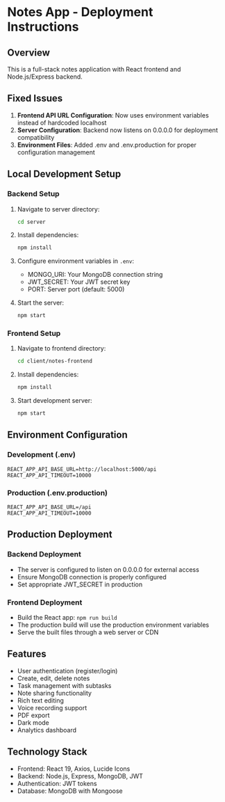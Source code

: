 # Notes App - Deployment Instructions

## Overview
This is a full-stack notes application with React frontend and Node.js/Express backend.

## Fixed Issues
1. **Frontend API URL Configuration**: Now uses environment variables instead of hardcoded localhost
2. **Server Configuration**: Backend now listens on 0.0.0.0 for deployment compatibility
3. **Environment Files**: Added .env and .env.production for proper configuration management

## Local Development Setup

### Backend Setup
1. Navigate to server directory:
   ```bash
   cd server
   ```

2. Install dependencies:
   ```bash
   npm install
   ```

3. Configure environment variables in `.env`:
   - MONGO_URI: Your MongoDB connection string
   - JWT_SECRET: Your JWT secret key
   - PORT: Server port (default: 5000)

4. Start the server:
   ```bash
   npm start
   ```

### Frontend Setup
1. Navigate to frontend directory:
   ```bash
   cd client/notes-frontend
   ```

2. Install dependencies:
   ```bash
   npm install
   ```

3. Start development server:
   ```bash
   npm start
   ```

## Environment Configuration

### Development (.env)
```
REACT_APP_API_BASE_URL=http://localhost:5000/api
REACT_APP_API_TIMEOUT=10000
```

### Production (.env.production)
```
REACT_APP_API_BASE_URL=/api
REACT_APP_API_TIMEOUT=10000
```

## Production Deployment

### Backend Deployment
- The server is configured to listen on 0.0.0.0 for external access
- Ensure MongoDB connection is properly configured
- Set appropriate JWT_SECRET in production

### Frontend Deployment
- Build the React app: `npm run build`
- The production build will use the production environment variables
- Serve the built files through a web server or CDN

## Features
- User authentication (register/login)
- Create, edit, delete notes
- Task management with subtasks
- Note sharing functionality
- Rich text editing
- Voice recording support
- PDF export
- Dark mode
- Analytics dashboard

## Technology Stack
- Frontend: React 19, Axios, Lucide Icons
- Backend: Node.js, Express, MongoDB, JWT
- Authentication: JWT tokens
- Database: MongoDB with Mongoose

